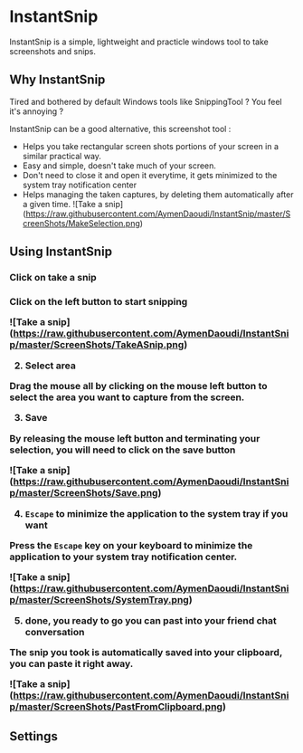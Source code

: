# InstantSnip

InstantSnip is a simple, lightweight and practicle windows tool to take screenshots and snips.

## Why InstantSnip

Tired and bothered by default Windows tools like SnippingTool ? You feel it's annoying ? 

InstantSnip can be a good alternative, this screenshot tool :

- Helps you take rectangular screen shots portions of your screen in a similar practical way.
- Easy and simple, doesn't take much of your screen.
- Don't need to close it and open it everytime, it gets minimized to the system tray notification center
- Helps managing the taken captures, by deleting them automatically after a given time.
![Take a snip] (https://raw.githubusercontent.com/AymenDaoudi/InstantSnip/master/ScreenShots/MakeSelection.png)

## Using InstantSnip

<h3>Click on take a snip<h3>

Click on the left button to start snipping


![Take a snip] (https://raw.githubusercontent.com/AymenDaoudi/InstantSnip/master/ScreenShots/TakeASnip.png)


2. Select area

Drag the mouse all by clicking  on the mouse left button to select the area you want to capture from the screen.

3. Save

By releasing the mouse left button and terminating your selection, you will need to click on the save button

![Take a snip] (https://raw.githubusercontent.com/AymenDaoudi/InstantSnip/master/ScreenShots/Save.png)

4. `Escape` to minimize the application to the system tray if you want

Press the `Escape` key on your keyboard to minimize the application to your system tray notification center.

![Take a snip] (https://raw.githubusercontent.com/AymenDaoudi/InstantSnip/master/ScreenShots/SystemTray.png)

5. done, you ready to go you can past into your friend chat conversation 

The snip you took is automatically saved into your clipboard, you can paste it right away.

![Take a snip] (https://raw.githubusercontent.com/AymenDaoudi/InstantSnip/master/ScreenShots/PastFromClipboard.png)

## Settings


